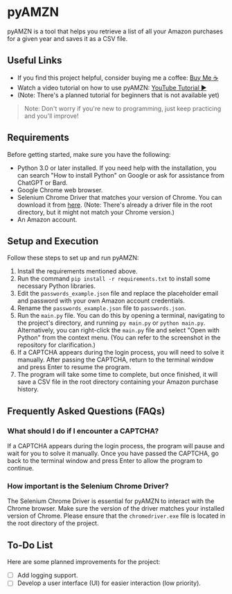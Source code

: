 # pyAMZN

pyAMZN is a tool that helps you retrieve a list of all your Amazon purchases for a given year and saves it as a CSV file.

## Useful Links

- If you find this project helpful, consider buying me a coffee: [Buy Me ☕](https://www.buymeacoffee.com/jgarza97885)
- Watch a video tutorial on how to use pyAMZN: [YouTube Tutorial ▶](https://youtu.be/1BCBll0lsiM)
- (Note: There's a planned tutorial for beginners that is not available yet)

> Note: Don't worry if you're new to programming, just keep practicing and you'll improve!

## Requirements

Before getting started, make sure you have the following:

- Python 3.0 or later installed. If you need help with the installation, you can search "How to install Python" on Google or ask for assistance from ChatGPT or Bard.
- Google Chrome web browser.
- Selenium Chrome Driver that matches your version of Chrome. You can download it from [here](https://chromedriver.chromium.org/downloads). (Note: There's already a driver file in the root directory, but it might not match your Chrome version.)
- An Amazon account.

## Setup and Execution

Follow these steps to set up and run pyAMZN:

1. Install the requirements mentioned above.
2. Run the command `pip install -r requirements.txt` to install some necessary Python libraries.
3. Edit the `passwords_example.json` file and replace the placeholder email and password with your own Amazon account credentials.
4. Rename the `passwords_example.json` file to `passwords.json`.
5. Run the `main.py` file. You can do this by opening a terminal, navigating to the project's directory, and running `py main.py` or `python main.py`. Alternatively, you can right-click the `main.py` file and select "Open with Python" from the context menu. (You can refer to the screenshot in the repository for clarification.)
6. If a CAPTCHA appears during the login process, you will need to solve it manually. After passing the CAPTCHA, return to the terminal window and press Enter to resume the program.
7. The program will take some time to complete, but once finished, it will save a CSV file in the root directory containing your Amazon purchase history.

## Frequently Asked Questions (FAQs)

### What should I do if I encounter a CAPTCHA?

If a CAPTCHA appears during the login process, the program will pause and wait for you to solve it manually. Once you have passed the CAPTCHA, go back to the terminal window and press Enter to allow the program to continue.

### How important is the Selenium Chrome Driver?

The Selenium Chrome Driver is essential for pyAMZN to interact with the Chrome browser. Make sure the version of the driver matches your installed version of Chrome. Please ensure that the `chromedriver.exe` file is located in the root directory of the project.

## To-Do List

Here are some planned improvements for the project:

- [ ] Add logging support.
- [ ] Develop a user interface (UI) for easier interaction (low priority).
